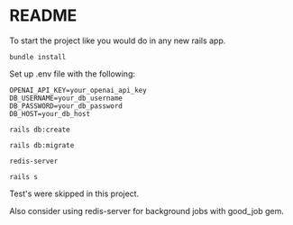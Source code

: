 # README

To start the project like you would do in any new rails app.

`bundle install`

Set up .env file with the following:

```
OPENAI_API_KEY=your_openai_api_key
DB_USERNAME=your_db_username
DB_PASSWORD=your_db_password
DB_HOST=your_db_host
```

`rails db:create`

`rails db:migrate`

`redis-server`

`rails s`

Test's were skipped in this project.

Also consider using redis-server for background jobs with good_job gem.